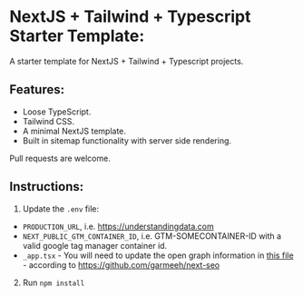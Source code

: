 # NextJS + Tailwind + Typescript Starter Template:

A starter template for NextJS + Tailwind + Typescript projects.

## Features:

- Loose TypeScript.
- Tailwind CSS.
- A minimal NextJS template.
- Built in sitemap functionality with server side rendering.

Pull requests are welcome.

## Instructions:

1. Update the `.env` file:

- `PRODUCTION_URL`, i.e. https://understandingdata.com
- `NEXT_PUBLIC_GTM_CONTAINER_ID`, i.e. GTM-SOMECONTAINER-ID with a valid google tag manager container id.
- `_app.tsx` - You will need to update the open graph information in [this file](pages/_app.tsx) - according to https://github.com/garmeeh/next-seo

2. Run `npm install`
